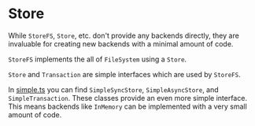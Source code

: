 # Store

While `StoreFS`, `Store`, etc. don't provide any backends directly, they are invaluable for creating new backends with a minimal amount of code.

`StoreFS` implements the all of `FileSystem` using a `Store`.

`Store` and `Transaction` are simple interfaces which are used by `StoreFS`.

In [simple.ts](./simple.ts) you can find `SimpleSyncStore`, `SimpleAsyncStore`, and `SimpleTransaction`. These classes provide an even more simple interface. This means backends like `InMemory` can be implemented with a very small amount of code.
